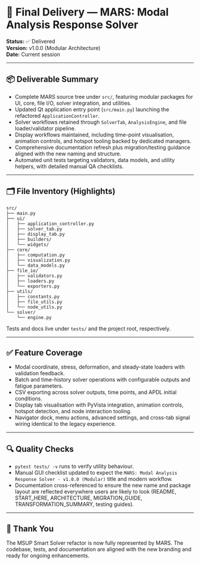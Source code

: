 # 🎊 Final Delivery — MARS: Modal Analysis Response Solver

**Status:** ✅ Delivered  
**Version:** v1.0.0 (Modular Architecture)  
**Date:** Current session

---

## 📦 Deliverable Summary

- Complete MARS source tree under `src/`, featuring modular packages for UI, core, file I/O, solver integration, and utilities.
- Updated Qt application entry point (`src/main.py`) launching the refactored `ApplicationController`.
- Solver workflows retained through `SolverTab`, `AnalysisEngine`, and file loader/validator pipeline.
- Display workflows maintained, including time-point visualisation, animation controls, and hotspot tooling backed by dedicated managers.
- Comprehensive documentation refresh plus migration/testing guidance aligned with the new naming and structure.
- Automated unit tests targeting validators, data models, and utility helpers, with detailed manual QA checklists.

---

## 🗂️ File Inventory (Highlights)

```
src/
├── main.py
├── ui/
│   ├── application_controller.py
│   ├── solver_tab.py
│   ├── display_tab.py
│   ├── builders/
│   └── widgets/
├── core/
│   ├── computation.py
│   ├── visualization.py
│   └── data_models.py
├── file_io/
│   ├── validators.py
│   ├── loaders.py
│   └── exporters.py
├── utils/
│   ├── constants.py
│   ├── file_utils.py
│   └── node_utils.py
└── solver/
    └── engine.py
```

Tests and docs live under `tests/` and the project root, respectively.

---

## ✅ Feature Coverage

- Modal coordinate, stress, deformation, and steady-state loaders with validation feedback.
- Batch and time-history solver operations with configurable outputs and fatigue parameters.
- CSV exporting across solver outputs, time points, and APDL initial conditions.
- Display tab visualisation with PyVista integration, animation controls, hotspot detection, and node interaction tooling.
- Navigator dock, menu actions, advanced settings, and cross-tab signal wiring identical to the legacy experience.

---

## 🔍 Quality Checks

- `pytest tests/ -v` runs to verify utility behaviour.  
- Manual GUI checklist updated to expect the `MARS: Modal Analysis Response Solver - v1.0.0 (Modular)` title and modern workflow.
- Documentation cross-referenced to ensure the new name and package layout are reflected everywhere users are likely to look (README, START_HERE, ARCHITECTURE, MIGRATION_GUIDE, TRANSFORMATION_SUMMARY, testing guides).

---

## 🙌 Thank You

The MSUP Smart Solver refactor is now fully represented by MARS. The codebase, tests, and documentation are aligned with the new branding and ready for ongoing enhancements.


